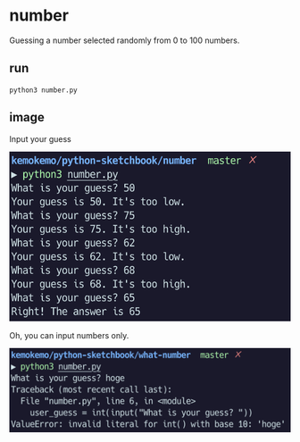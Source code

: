 # number

Guessing a number selected randomly from 0 to 100 numbers.

## run

```
python3 number.py
```

## image

Input your guess

![Image](media/number.png)

Oh, you can input numbers only.

![Image](media/string_is_invalid.png)
